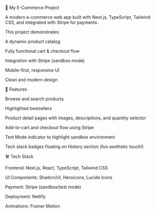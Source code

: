 🛒 My E-Commerce Project

A modern e-commerce web app built with Next.js, TypeScript, Tailwind CSS, and integrated with Stripe for payments.

This project demonstrates:

A dynamic product catalog

Fully functional cart & checkout flow

Integration with Stripe (sandbox mode)

Mobile-first, responsive UI

Clean and modern design

🚀 Features

Browse and search products

Highlighted bestsellers

Product detail pages with images, descriptions, and quantity selector

Add-to-cart and checkout flow using Stripe

Test Mode indicator to highlight sandbox environment

Tech stack badges floating on History section (fun aesthetic touch!)

🛠 Tech Stack

Frontend: Next.js, React, TypeScript, Tailwind CSS

UI Components: Shadcn/UI, Heroicons, Lucide Icons

Payment: Stripe (sandbox/test mode)

Deployment: Netlify

Animations: Framer Motion
